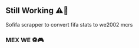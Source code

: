 ## Still Working :warning::construction:

Sofifa scrapper to convert fifa stats to we2002 mcrs

### MEX WE :soccer::video_game: